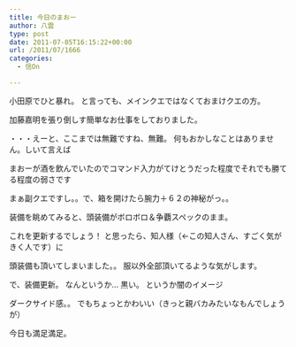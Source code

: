 ```yaml
---
title: 今日のまおー
author: 八雲
type: post
date: 2011-07-05T16:15:22+00:00
url: /2011/07/1666
categories:
  - 信On

---
```

小田原でひと暴れ。 と言っても、メインクエではなくておまけクエの方。
  
加藤嘉明を張り倒しす簡単なお仕事をしておりました。

・・・えーと、ここまでは無難ですね、無難。 何もおかしなことはありません。しいて言えば
  
まおーが酒を飲んでいたのでコマンド入力がてけとうだった程度でそれでも勝てる程度の弱さです
  
まぁ副クエですし。。で、箱を開けたら腕力＋６２の神秘がっ。。
  
装備を眺めてみると、頭装備がボロボロ＆争覇スペックのまま。
  
これを更新するでしょう！ と思ったら、知人様（←この知人さん、すごく気がきく人です）に
  
頭装備も頂いてしまいました。。 服以外全部頂いてるような気がします。

で、装備更新。 なんというか… 黒い。 というか闇のイメージ
  
ダークサイド感。。 でもちょっとかわいい（きっと親バカみたいなもんでしょうが）
  
今日も満足満足。
